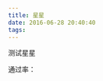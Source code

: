 ```yaml
---
title: 星星
date: 2016-06-28 20:40:40
tags:
---
```

测试星星

<script src="https://ankailiang.github.io/js/jquery.raty.js"></script><p>通过率：<div id="star"></div></p><script>$('#star').raty({path:"https://ankailiang.github.io/img",hints:['bad', 'poor', 'regular', 'good', 'gorgeous'],number:5,score:3.5,starOff:'star-off-big.png',starOn:'star-on-big.png',starHalf:'star-half-big.png',size:45});</script>